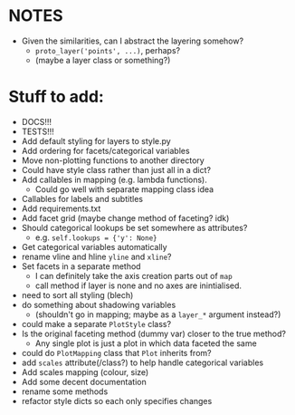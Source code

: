 # NOTES
* Given the similarities, can I abstract the layering somehow?
    * `proto_layer('points', ...)`, perhaps?
    * (maybe a layer class or something?)

# Stuff to add:
* DOCS!!!
* TESTS!!!
* Add default styling for layers to style.py
* Add ordering for facets/categorical variables
* Move non-plotting functions to another directory
* Could have style class rather than just all in a dict?
* Add callables in mapping (e.g. lambda functions).
    * Could go well with separate mapping class idea
* Callables for labels and subtitles
* Add requirements.txt
* Add facet grid (maybe change method of faceting? idk)
* Should categorical lookups be set somewhere as attributes? 
    * e.g. `self.lookups = {'y': None}`
* Get categorical variables automatically
* rename vline and hline `yline` and `xline`?
* Set facets in a separate method
    * I can definitely take the axis creation parts out of `map` 
    * call method if layer is none and no axes are inintialised.
* need to sort all styling (blech)
* do something about shadowing variables 
    * (shouldn't go in mapping; maybe as a `layer_*` argument instead?) 
* could make a separate `PlotStyle` class?
* Is the original faceting method (dummy var) closer to the true method?
    * Any single plot is just a plot in which data faceted the same
* could do `PlotMapping` class that `Plot` inherits from?
* add `scales` attribute(/class?) to help handle categorical variables
* Add scales mapping (colour, size)
* Add some decent documentation
* rename some methods
* refactor style dicts so each only specifies changes
